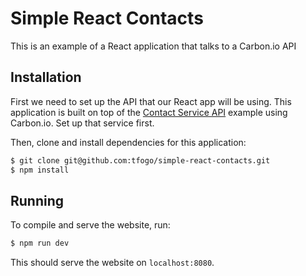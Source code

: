 # Simple React Contacts

This is an example of a React application that talks to a Carbon.io API

## Installation

First we need to set up the API that our React app will be using. This application is built on top of the [Contact Service API](git@github.com:tfogo/example__simple-rest-api.git) example using Carbon.io. Set up that service first.

Then, clone and install dependencies for this application:

```sh
$ git clone git@github.com:tfogo/simple-react-contacts.git
$ npm install
```

## Running

To compile and serve the website, run:

```sh
$ npm run dev
```

This should serve the website on `localhost:8080`.